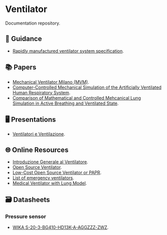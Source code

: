 Ventilator
==========

Documentation repository.

## 📝 Guidance
- [Rapidly manufactured ventilator system specification](https://www.gov.uk/government/publications/coronavirus-covid-19-ventilator-supply-specification/rapidly-manufactured-ventilator-system-specification).

## 📚 Papers
- [Mechanical Ventilator Milano (MVM)](./papers/mvm.pdf).
- [Computer-Controlled Mechanical Simulation of the Artificially Ventilated Human Respiratory System](./papers/mesic-2003.pdf).
- [Comparison of Mathematical and Controlled Mehcanical Lung Simulation in Active Breathing and Ventilated State](./papers/pasteka-2018.pdf).

## 🖥 Presentations
- [Ventilatori e Ventilazione](./presentations/ventilatori_e_ventilazione.pdf).

## 🌐 Online Resources
- [Introduzione Generale al Ventilatore](http://manualidimedicina.blogspot.com/2017/02/introduzione-generale-al-ventilatore.html).
- [Open Source Ventilator](https://gitlab.com/open-source-ventilator/OpenLung).
- [Low-Cost Open Source Ventilator or PAPR](https://github.com/jcl5m1/ventilator).
- [List of emergency ventilators](https://github.com/PubInv/covid19-vent-list).
- [Medical Ventilator with Lung Model](https://it.mathworks.com/help/physmod/simscape/examples/medical-ventilator-with-lung-model.html).

## :card_file_box: Datasheets
### Pressure sensor
- [WIKA S-20-3-BG410-HD13K-A-AGGZZZ-ZWZ](https://github.com/icub-tech-iit/ventilator/blob/doc/datasheets/DS_PE8161_it_it_49144.pdf).
